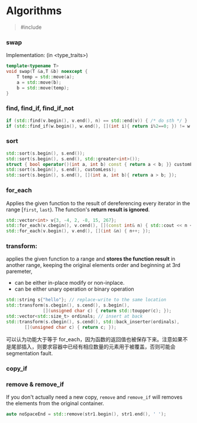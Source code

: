 

# Algorithms

> \#include <algorithm>

### swap

Implementation: (in \<type_traits\>)

```c++
template<typename T>
void swap(T &a,T &b) noexcept {
    T temp = std::move(a);
    a = std::move(b);
    b = std::move(temp);
}
```

### find, find_if, find_if_not

```c++
if (std::find(v.begin(), v.end(), n) == std::end(v)) { /* do sth */ }
if (std::find_if(w.begin(), w.end(), [](int i){ return i%2==0; }) != w.end()) {}
```

### sort

 ```c++
std::sort(s.begin(), s.end());
std::sort(s.begin(), s.end(), std::greater<int>());
struct { bool operator()(int a, int b) const { return a < b; }} customLess;
std::sort(s.begin(), s.end(), customLess);
std::sort(s.begin(), s.end(), [](int a, int b){ return a > b; });
 ```

### for_each

Applies the given function to the result of dereferencing every iterator in the range [`first`, `last`). The function's **return result is ignored**.

```c++
std::vector<int> v{3, -4, 2, -8, 15, 267};
std::for_each(v.cbegin(), v.cend(), [](const int& n) { std::cout << n << ' '; });
std::for_each(v.begin(), v.end(), [](int &n) { n++; });
```

### transform: 

applies the given function to a range and **stores the function result** in another range, keeping the original elements order and beginning at 3rd paremeter, 

 - can be either in-place modify or non-inplace.
 - can be either unary operation or binary operation

 ```c++
std::string s{"hello"}; // replace-write to the same location
std::transform(s.cbegin(), s.cend(), s.begin(), 
               [](unsigned char c) { return std::toupper(c); });
std::vector<std::size_t> ordinals; // insert at back
std::transform(s.cbegin(), s.cend(), std::back_inserter(ordinals),
        [](unsigned char c) { return c; });
 ```

  可以认为功能大于等于 for_each，因为函数的返回值也被保存下来。注意如果不是尾部插入，则要求容器中已经有相应数量的元素用于被覆盖，否则可能会 segmentation fault.

### copy_if



### remove & remove_if

If you don't actually need a new copy, `remove` and `remove_if` will removes the elements from the original container.

```c++
auto noSpaceEnd = std::remove(str1.begin(), str1.end(), ' ');

```

